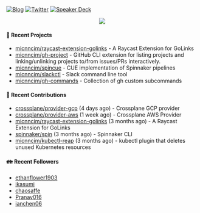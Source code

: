 [![Blog](https://img.shields.io/badge/Blog-0?style=flat-square&logo=gatsby&color=181717&logoColor=white)](https://micnncim.com)
[![Twitter](https://img.shields.io/badge/Twitter-0?style=flat-square&logo=twitter&color=1DA1F2&logoColor=white)](https://twitter.com/micnncim)
[![Speaker Deck](https://img.shields.io/badge/Speaker_Deck-0?style=flat-square&logo=speaker-deck&color=009287&logoColor=white)](https://speakerdeck.com/micnncim)

<p align="center">
<img src="https://github-readme-stats.vercel.app/api?username=micnncim&show_icons=true&count_private=true" />
</p>

#### 🍎 Recent Projects

- [micnncim/raycast-extension-golinks](https://github.com/micnncim/raycast-extension-golinks) - A Raycast Extension for GoLinks
- [micnncim/gh-project](https://github.com/micnncim/gh-project) - GitHub CLI extension for listing projects and linking/unlinking projects to/from issues/PRs interactively.
- [micnncim/spincue](https://github.com/micnncim/spincue) - CUE implementation of Spinnaker pipelines
- [micnncim/slackctl](https://github.com/micnncim/slackctl) - Slack command line tool
- [micnncim/gh-commands](https://github.com/micnncim/gh-commands) - Collection of gh custom subcommands

#### 🌱 Recent Contributions

- [crossplane/provider-gcp](https://github.com/crossplane/provider-gcp) (4 days ago) - Crossplane GCP provider
- [crossplane/provider-aws](https://github.com/crossplane/provider-aws) (1 week ago) - Crossplane AWS Provider
- [micnncim/raycast-extension-golinks](https://github.com/micnncim/raycast-extension-golinks) (3 months ago) - A Raycast Extension for GoLinks
- [spinnaker/spin](https://github.com/spinnaker/spin) (3 months ago) - Spinnaker CLI
- [micnncim/kubectl-reap](https://github.com/micnncim/kubectl-reap) (3 months ago) - kubectl plugin that deletes unused Kubernetes resources

#### 👪  Recent Followers

- [ethanflower1903](https://github.com/ethanflower1903)
- [ikasumi](https://github.com/ikasumi)
- [chaosaffe](https://github.com/chaosaffe)
- [Pranav016](https://github.com/Pranav016)
- [ianchen06](https://github.com/ianchen06)
